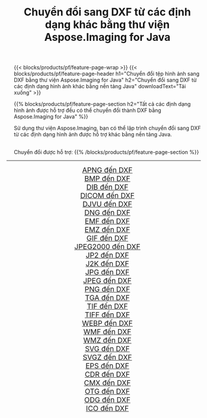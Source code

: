 ﻿---
title: Chuyển đổi sang DXF từ các định dạng khác bằng thư viện Aspose.Imaging for Java 
weight: 3920
url: /vi/java/conversion/to/dxf/ 
lang: vi
langdirlevel: 2
locales: zh-hans,ja,it,ru,de,es,fr,nl,id,lt,pl,pt,vi,tr,ko,zh-hant,ar,hi,th,sv,cs,uk,he
description: Sử dụng Aspose.Imaging, bạn có thể chuyển đổi sang DXF từ các định dạng khác bằng Java
---

{{< blocks/products/pf/feature-page-wrap >}}
{{< blocks/products/pf/feature-page-header h1="Chuyển đổi tệp hình ảnh sang DXF bằng thư viện Aspose.Imaging for Java" h2="Chuyển đổi sang DXF từ các định dạng hình ảnh khác bằng nền tảng Java" downloadText="Tải xuống" >}}


{{% blocks/products/pf/feature-page-section  h2="Tất cả các định dạng hình ảnh được hỗ trợ đều có thể chuyển đổi thành DXF bằng Aspose.Imaging for Java" %}}
<p align=justify>Sử dụng thư viện Aspose.Imaging, bạn có thể lập trình chuyển đổi sang DXF từ các định dạng hình ảnh được hỗ trợ khác bằng nền tảng Java.</p>
<br/>
Chuyển đổi được hỗ trợ:
{{% /blocks/products/pf/feature-page-section %}}
<div class="container-fluid productfamilypage bg-gray">
    <div class="convertypes bg-gray agp-content section">
        <div class="container">
		<hr style="margin-left:-20px;"/>
		<div class="row other-converters" style="gap: 10px;font-size: 19px;text-align:center;">
		    <div class='col-md-2 other-converter remove-lp remove-rp'><a href="/imaging/vi/java/conversion/apng-to-dxf/" style="padding:15px;">APNG đến DXF</a></div>
<div class='col-md-2 other-converter remove-lp remove-rp'><a href="/imaging/vi/java/conversion/bmp-to-dxf/" style="padding:15px;">BMP đến DXF</a></div>
<div class='col-md-2 other-converter remove-lp remove-rp'><a href="/imaging/vi/java/conversion/dib-to-dxf/" style="padding:15px;">DIB đến DXF</a></div>
<div class='col-md-2 other-converter remove-lp remove-rp'><a href="/imaging/vi/java/conversion/dicom-to-dxf/" style="padding:15px;">DICOM đến DXF</a></div>
<div class='col-md-2 other-converter remove-lp remove-rp'><a href="/imaging/vi/java/conversion/djvu-to-dxf/" style="padding:15px;">DJVU đến DXF</a></div>
<div class='col-md-2 other-converter remove-lp remove-rp'><a href="/imaging/vi/java/conversion/dng-to-dxf/" style="padding:15px;">DNG đến DXF</a></div>
<div class='col-md-2 other-converter remove-lp remove-rp'><a href="/imaging/vi/java/conversion/emf-to-dxf/" style="padding:15px;">EMF đến DXF</a></div>
<div class='col-md-2 other-converter remove-lp remove-rp'><a href="/imaging/vi/java/conversion/emz-to-dxf/" style="padding:15px;">EMZ đến DXF</a></div>
<div class='col-md-2 other-converter remove-lp remove-rp'><a href="/imaging/vi/java/conversion/gif-to-dxf/" style="padding:15px;">GIF đến DXF</a></div>
<div class='col-md-2 other-converter remove-lp remove-rp'><a href="/imaging/vi/java/conversion/jpeg2000-to-dxf/" style="padding:15px;">JPEG2000 đến DXF</a></div>
<div class='col-md-2 other-converter remove-lp remove-rp'><a href="/imaging/vi/java/conversion/jp2-to-dxf/" style="padding:15px;">JP2 đến DXF</a></div>
<div class='col-md-2 other-converter remove-lp remove-rp'><a href="/imaging/vi/java/conversion/j2k-to-dxf/" style="padding:15px;">J2K đến DXF</a></div>
<div class='col-md-2 other-converter remove-lp remove-rp'><a href="/imaging/vi/java/conversion/jpg-to-dxf/" style="padding:15px;">JPG đến DXF</a></div>
<div class='col-md-2 other-converter remove-lp remove-rp'><a href="/imaging/vi/java/conversion/jpeg-to-dxf/" style="padding:15px;">JPEG đến DXF</a></div>
<div class='col-md-2 other-converter remove-lp remove-rp'><a href="/imaging/vi/java/conversion/png-to-dxf/" style="padding:15px;">PNG đến DXF</a></div>
<div class='col-md-2 other-converter remove-lp remove-rp'><a href="/imaging/vi/java/conversion/tga-to-dxf/" style="padding:15px;">TGA đến DXF</a></div>
<div class='col-md-2 other-converter remove-lp remove-rp'><a href="/imaging/vi/java/conversion/tif-to-dxf/" style="padding:15px;">TIF đến DXF</a></div>
<div class='col-md-2 other-converter remove-lp remove-rp'><a href="/imaging/vi/java/conversion/tiff-to-dxf/" style="padding:15px;">TIFF đến DXF</a></div>
<div class='col-md-2 other-converter remove-lp remove-rp'><a href="/imaging/vi/java/conversion/webp-to-dxf/" style="padding:15px;">WEBP đến DXF</a></div>
<div class='col-md-2 other-converter remove-lp remove-rp'><a href="/imaging/vi/java/conversion/wmf-to-dxf/" style="padding:15px;">WMF đến DXF</a></div>
<div class='col-md-2 other-converter remove-lp remove-rp'><a href="/imaging/vi/java/conversion/wmz-to-dxf/" style="padding:15px;">WMZ đến DXF</a></div>
<div class='col-md-2 other-converter remove-lp remove-rp'><a href="/imaging/vi/java/conversion/svg-to-dxf/" style="padding:15px;">SVG đến DXF</a></div>
<div class='col-md-2 other-converter remove-lp remove-rp'><a href="/imaging/vi/java/conversion/svgz-to-dxf/" style="padding:15px;">SVGZ đến DXF</a></div>
<div class='col-md-2 other-converter remove-lp remove-rp'><a href="/imaging/vi/java/conversion/eps-to-dxf/" style="padding:15px;">EPS đến DXF</a></div>
<div class='col-md-2 other-converter remove-lp remove-rp'><a href="/imaging/vi/java/conversion/cdr-to-dxf/" style="padding:15px;">CDR đến DXF</a></div>
<div class='col-md-2 other-converter remove-lp remove-rp'><a href="/imaging/vi/java/conversion/cmx-to-dxf/" style="padding:15px;">CMX đến DXF</a></div>
<div class='col-md-2 other-converter remove-lp remove-rp'><a href="/imaging/vi/java/conversion/otg-to-dxf/" style="padding:15px;">OTG đến DXF</a></div>
<div class='col-md-2 other-converter remove-lp remove-rp'><a href="/imaging/vi/java/conversion/odg-to-dxf/" style="padding:15px;">ODG đến DXF</a></div>
<div class='col-md-2 other-converter remove-lp remove-rp'><a href="/imaging/vi/java/conversion/ico-to-dxf/" style="padding:15px;">ICO đến DXF</a></div>
                </div>
        </div>
    </div>
</div>
<br/>

